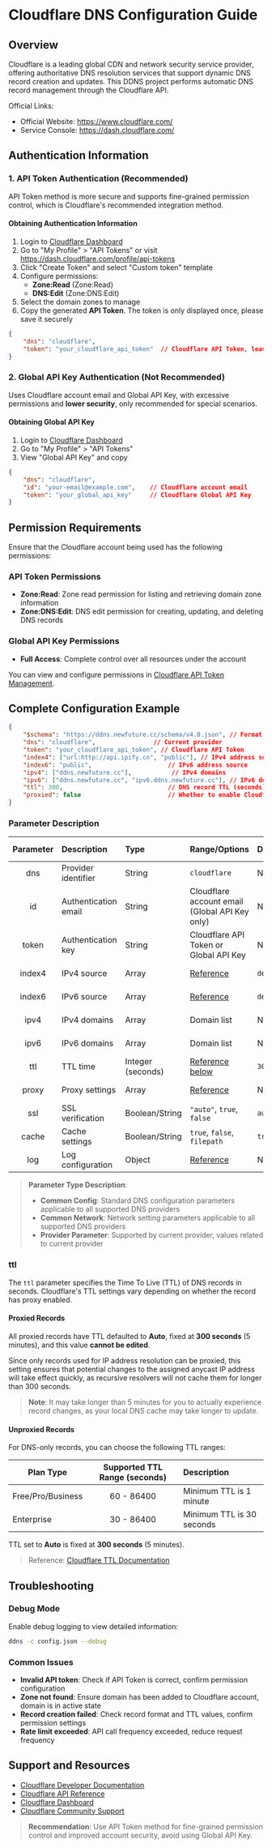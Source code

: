 # Cloudflare DNS Configuration Guide

## Overview

Cloudflare is a leading global CDN and network security service provider, offering authoritative DNS resolution services that support dynamic DNS record creation and updates. This DDNS project performs automatic DNS record management through the Cloudflare API.

Official Links:

- Official Website: <https://www.cloudflare.com/>
- Service Console: <https://dash.cloudflare.com/>

## Authentication Information

### 1. API Token Authentication (Recommended)

API Token method is more secure and supports fine-grained permission control, which is Cloudflare's recommended integration method.

#### Obtaining Authentication Information

1. Login to [Cloudflare Dashboard](https://dash.cloudflare.com/)
2. Go to "My Profile" > "API Tokens" or visit <https://dash.cloudflare.com/profile/api-tokens>
3. Click "Create Token" and select "Custom token" template
4. Configure permissions:
   - **Zone:Read** (Zone:Read)
   - **DNS:Edit** (Zone:DNS:Edit)
5. Select the domain zones to manage
6. Copy the generated **API Token**. The token is only displayed once, please save it securely

```json
{
    "dns": "cloudflare",
    "token": "your_cloudflare_api_token"  // Cloudflare API Token, leave ID empty or omit
}
```

### 2. Global API Key Authentication (Not Recommended)

Uses Cloudflare account email and Global API Key, with excessive permissions and **lower security**, only recommended for special scenarios.

#### Obtaining Global API Key

1. Login to [Cloudflare Dashboard](https://dash.cloudflare.com/)
2. Go to "My Profile" > "API Tokens"
3. View "Global API Key" and copy

```json
{
    "dns": "cloudflare",
    "id": "your-email@example.com",    // Cloudflare account email
    "token": "your_global_api_key"     // Cloudflare Global API Key
}
```

## Permission Requirements

Ensure that the Cloudflare account being used has the following permissions:

### API Token Permissions

- **Zone:Read**: Zone read permission for listing and retrieving domain zone information
- **Zone:DNS:Edit**: DNS edit permission for creating, updating, and deleting DNS records

### Global API Key Permissions

- **Full Access**: Complete control over all resources under the account

You can view and configure permissions in [Cloudflare API Token Management](https://dash.cloudflare.com/profile/api-tokens).

## Complete Configuration Example

```json
{
    "$schema": "https://ddns.newfuture.cc/schema/v4.0.json", // Format validation
    "dns": "cloudflare",                // Current provider
    "token": "your_cloudflare_api_token", // Cloudflare API Token
    "index4": ["url:http://api.ipify.cn", "public"], // IPv4 address source
    "index6": "public",                     // IPv6 address source
    "ipv4": ["ddns.newfuture.cc"],           // IPv4 domains
    "ipv6": ["ddns.newfuture.cc", "ipv6.ddns.newfuture.cc"], // IPv6 domains
    "ttl": 300,                             // DNS record TTL (seconds)
    "proxied": false                        // Whether to enable Cloudflare proxy
}
```

### Parameter Description

| Parameter | Description | Type | Range/Options | Default | Parameter Type |
| :-------: | :---------- | :--- | :------------ | :------ | :------------- |
| dns | Provider identifier | String | `cloudflare` | None | Provider Parameter |
| id | Authentication email | String | Cloudflare account email (Global API Key only) | None | Provider Parameter |
| token | Authentication key | String | Cloudflare API Token or Global API Key | None | Provider Parameter |
| index4 | IPv4 source | Array | [Reference](../json.en.md#ipv4-ipv6) | `default` | Common Config |
| index6 | IPv6 source | Array | [Reference](../json.en.md#ipv4-ipv6) | `default` | Common Config |
| ipv4 | IPv4 domains | Array | Domain list | None | Common Config |
| ipv6 | IPv6 domains | Array | Domain list | None | Common Config |
| ttl | TTL time | Integer (seconds) | [Reference below](#ttl) | `300/auto` | Provider Parameter |
| proxy | Proxy settings | Array | [Reference](../json.en.md#proxy) | None | Common Network |
| ssl | SSL verification | Boolean/String | `"auto"`, `true`, `false` | `auto` | Common Network |
| cache | Cache settings | Boolean/String | `true`, `false`, `filepath` | `true` | Common Config |
| log | Log configuration | Object | [Reference](../json.en.md#log) | None | Common Config |

> **Parameter Type Description**:
>
> - **Common Config**: Standard DNS configuration parameters applicable to all supported DNS providers
> - **Common Network**: Network setting parameters applicable to all supported DNS providers
> - **Provider Parameter**: Supported by current provider, values related to current provider

### ttl

The `ttl` parameter specifies the Time To Live (TTL) of DNS records in seconds. Cloudflare's TTL settings vary depending on whether the record has proxy enabled.

#### Proxied Records

All proxied records have TTL defaulted to **Auto**, fixed at **300 seconds** (5 minutes), and this value **cannot be edited**.

Since only records used for IP address resolution can be proxied, this setting ensures that potential changes to the assigned anycast IP address will take effect quickly, as recursive resolvers will not cache them for longer than 300 seconds.

> **Note**: It may take longer than 5 minutes for you to actually experience record changes, as your local DNS cache may take longer to update.

#### Unproxied Records

For DNS-only records, you can choose the following TTL ranges:

| Plan Type | Supported TTL Range (seconds) | Description |
| --------- | :---------------------------: | :---------- |
| Free/Pro/Business | 60 - 86400 | Minimum TTL is 1 minute |
| Enterprise | 30 - 86400 | Minimum TTL is 30 seconds |

TTL set to **Auto** is fixed at **300 seconds** (5 minutes).

> Reference: [Cloudflare TTL Documentation](https://developers.cloudflare.com/dns/manage-dns-records/reference/ttl/)

## Troubleshooting

### Debug Mode

Enable debug logging to view detailed information:

```sh
ddns -c config.json --debug
```

### Common Issues

- **Invalid API token**: Check if API Token is correct, confirm permission configuration
- **Zone not found**: Ensure domain has been added to Cloudflare account, domain is in active state
- **Record creation failed**: Check record format and TTL values, confirm permission settings
- **Rate limit exceeded**: API call frequency exceeded, reduce request frequency

## Support and Resources

- [Cloudflare Developer Documentation](https://developers.cloudflare.com/)
- [Cloudflare API Reference](https://developers.cloudflare.com/api/)
- [Cloudflare Dashboard](https://dash.cloudflare.com/)
- [Cloudflare Community Support](https://community.cloudflare.com/)

> **Recommendation**: Use API Token method for fine-grained permission control and improved account security, avoid using Global API Key.
